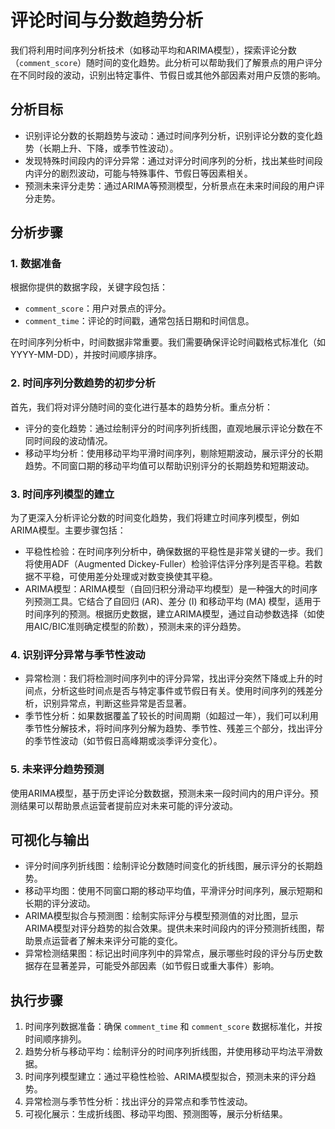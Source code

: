 # 评论时间与分数趋势分析

我们将利用时间序列分析技术（如移动平均和ARIMA模型），探索评论分数（`comment_score`）随时间的变化趋势。此分析可以帮助我们了解景点的用户评分在不同时段的波动，识别出特定事件、节假日或其他外部因素对用户反馈的影响。

## 分析目标

- 识别评论分数的长期趋势与波动：通过时间序列分析，识别评论分数的变化趋势（长期上升、下降，或季节性波动）。
- 发现特殊时间段内的评分异常：通过对评分时间序列的分析，找出某些时间段内评分的剧烈波动，可能与特殊事件、节假日等因素相关。
- 预测未来评分走势：通过ARIMA等预测模型，分析景点在未来时间段的用户评分走势。

## 分析步骤

### 1. 数据准备

根据你提供的数据字段，关键字段包括：

- `comment_score`：用户对景点的评分。
- `comment_time`：评论的时间戳，通常包括日期和时间信息。

在时间序列分析中，时间数据非常重要。我们需要确保评论时间戳格式标准化（如 YYYY-MM-DD），并按时间顺序排序。

### 2. 时间序列分数趋势的初步分析

首先，我们将对评分随时间的变化进行基本的趋势分析。重点分析：

- 评分的变化趋势：通过绘制评分的时间序列折线图，直观地展示评论分数在不同时间段的波动情况。
- 移动平均分析：使用移动平均平滑时间序列，剔除短期波动，展示评分的长期趋势。不同窗口期的移动平均值可以帮助识别评分的长期趋势和短期波动。

### 3. 时间序列模型的建立

为了更深入分析评论分数的时间变化趋势，我们将建立时间序列模型，例如ARIMA模型。主要步骤包括：

- 平稳性检验：在时间序列分析中，确保数据的平稳性是非常关键的一步。我们将使用ADF（Augmented Dickey-Fuller）检验评估评分序列是否平稳。若数据不平稳，可使用差分处理或对数变换使其平稳。
- ARIMA模型：ARIMA模型（自回归积分滑动平均模型）是一种强大的时间序列预测工具。它结合了自回归 (AR)、差分 (I) 和移动平均 (MA) 模型，适用于时间序列的预测。根据历史数据，建立ARIMA模型，通过自动参数选择（如使用AIC/BIC准则确定模型的阶数），预测未来的评分趋势。

### 4. 识别评分异常与季节性波动

- 异常检测：我们将检测时间序列中的评分异常，找出评分突然下降或上升的时间点，分析这些时间点是否与特定事件或节假日有关。使用时间序列的残差分析，识别异常点，判断这些异常是否显著。
- 季节性分析：如果数据覆盖了较长的时间周期（如超过一年），我们可以利用季节性分解技术，将时间序列分解为趋势、季节性、残差三个部分，找出评分的季节性波动（如节假日高峰期或淡季评分变化）。

### 5. 未来评分趋势预测

使用ARIMA模型，基于历史评论分数数据，预测未来一段时间内的用户评分。预测结果可以帮助景点运营者提前应对未来可能的评分波动。

## 可视化与输出

- 评分时间序列折线图：绘制评论分数随时间变化的折线图，展示评分的长期趋势。
- 移动平均图：使用不同窗口期的移动平均值，平滑评分时间序列，展示短期和长期的评分波动。
- ARIMA模型拟合与预测图：绘制实际评分与模型预测值的对比图，显示ARIMA模型对评分趋势的拟合效果。提供未来时间段内的评分预测折线图，帮助景点运营者了解未来评分可能的变化。
- 异常检测结果图：标记出时间序列中的异常点，展示哪些时段的评分与历史数据存在显著差异，可能受外部因素（如节假日或重大事件）影响。

## 执行步骤

1. 时间序列数据准备：确保 `comment_time` 和 `comment_score` 数据标准化，并按时间顺序排列。
2. 趋势分析与移动平均：绘制评分的时间序列折线图，并使用移动平均法平滑数据。
3. 时间序列模型建立：通过平稳性检验、ARIMA模型拟合，预测未来的评分趋势。
4. 异常检测与季节性分析：找出评分的异常点和季节性波动。
5. 可视化展示：生成折线图、移动平均图、预测图等，展示分析结果。